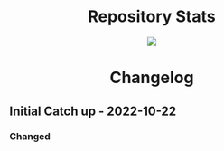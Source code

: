 <h1 align="center" id="heading">Repository Stats</h1>

<p align="center">
  <a href="https://iThieler.github.io/Proxmox/">
    <img src="https://github-readme-stats.vercel.app/api/pin?username=iThieler&repo=Proxmox&theme=dark" />
  </a>
</p>

<h1 align="center" id="heading">Changelog</h1>

## Initial Catch up - 2022-10-22
 
### Changed
